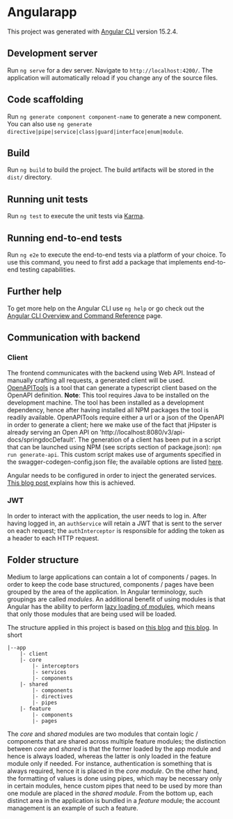# Angularapp

This project was generated with [Angular CLI](https://github.com/angular/angular-cli) version 15.2.4.

## Development server

Run `ng serve` for a dev server. Navigate to `http://localhost:4200/`. The application will automatically reload if you change any of the source files.

## Code scaffolding

Run `ng generate component component-name` to generate a new component. You can also use `ng generate directive|pipe|service|class|guard|interface|enum|module`.

## Build

Run `ng build` to build the project. The build artifacts will be stored in the `dist/` directory.

## Running unit tests

Run `ng test` to execute the unit tests via [Karma](https://karma-runner.github.io).

## Running end-to-end tests

Run `ng e2e` to execute the end-to-end tests via a platform of your choice. To use this command, you need to first add a package that implements end-to-end testing capabilities.

## Further help

To get more help on the Angular CLI use `ng help` or go check out the [Angular CLI Overview and Command Reference](https://angular.io/cli) page.

## Communication with backend

### Client

The frontend communicates with the backend using Web API. Instead of manually crafting all requests, a generated client will be used. [OpenAPITools](https://github.com/OpenAPITools) is a tool that can generate a typescript client based on the OpenAPI definition. **Note**: This tool requires Java to be installed on the development machine. The tool has been installed as a development dependency, hence after having installed all NPM packages the tool is readily available. OpenAPITools require either a url or a json of the OpenAPI in order to generate a client; here we make use of the fact that jHipster is already serving an Open API on 'http://localhost:8080/v3/api-docs/springdocDefault'. The generation of a client has been put in a script that can be launched using NPM (see scripts section of package.json): `npm run generate-api`. This custom script makes use of arguments specified in the swagger-codegen-config.json file; the available options are listed [here](https://openapi-generator.tech/docs/generators/typescript-angular).

Angular needs to be configured in order to inject the generated services. [This blog post ](https://www.kevinboosten.dev/how-i-use-an-openapi-spec-in-my-angular-projects) explains how this is achieved.

### JWT

In order to interact with the application, the user needs to log in. After having logged in, an `authService` will retain a JWT that is sent to the server on each request; the `authInterceptor` is responsible for adding the token as a header to each HTTP request.

## Folder structure

Medium to large applications can contain a lot of components / pages. In order to keep the code base structured, components / pages have been grouped by the area of the application. In Angular terminology, such groupings are called _modules_. An additional benefit of using modules is that Angular has the ability to perform [lazy loading of modules](https://angular.io/guide/lazy-loading-ngmodules), which means that only those modules that are being used will be loaded.

The structure applied in this project is based on [this blog](https://medium.com/@shijin_nath/angular-right-file-structure-and-best-practices-that-help-to-scale-2020-52ce8d967df5) and [this blog](https://www.tektutorialshub.com/angular/angular-folder-structure-best-practices/). In short

```
|--app
    |- client
    |- core
        |- interceptors
        |- services
        |- components
    |- shared
        |- components
        |- directives
        |- pipes
    |- feature
        |- components
        |- pages
```

The _core_ and _shared_ modules are two modules that contain logic / components that are shared across multiple feature modules; the distinction between _core_ and _shared_ is that the former loaded by the app module and hence is always loaded, whereas the latter is only loaded in the feature module only if needed. For instance, authentication is something that is always required, hence it is placed in the _core module_. On the other hand, the formatting of values is done using pipes, which may be necessary only in certain modules, hence custom pipes that need to be used by more than one module are placed in the _shared module_.
From the bottom up, each distinct area in the application is bundled in a _feature_ module; the account management is an example of such a feature.
